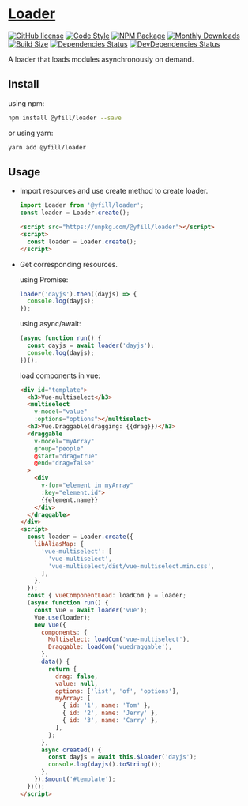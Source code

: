 # [Loader](https://yfill.cn/loader)

[![GitHub license][mit]][mit-url]
[![Code Style][code-style]][code-style-url]
[![NPM Package][npm]][npm-url]
[![Monthly Downloads][md]][md-url]
[![Build Size][build-size]][build-size-url]
[![Dependencies Status][dependencies-status]][dependencies-status-url]
[![DevDependencies Status][dev-dependencies-status]][dev-dependencies-status-url]

A loader that loads modules asynchronously on demand.

## Install

using npm:

```sh
npm install @yfill/loader --save
```

or using yarn:

```sh
yarn add @yfill/loader
```

## Usage

- Import resources and use create method to create loader.

  ```js
  import Loader from '@yfill/loader';
  const loader = Loader.create();
  ```

  ```html
  <script src="https://unpkg.com/@yfill/loader"></script>
  <script>
    const loader = Loader.create();
  </script>
  ```

- Get corresponding resources.

  using Promise:

  ```js
  loader('dayjs').then((dayjs) => {
    console.log(dayjs);
  });
  ```

  using async/await:

  ```js
  (async function run() {
    const dayjs = await loader('dayjs');
    console.log(dayjs);
  })();
  ```

  load components in vue:

  ```html
  <div id="template">
    <h3>Vue-multiselect</h3>
    <multiselect 
      v-model="value" 
      :options="options"></multiselect>
    <h3>Vue.Draggable(dragging: {{drag}})</h3>
    <draggable
      v-model="myArray"
      group="people"
      @start="drag=true"
      @end="drag=false"
    >
      <div 
        v-for="element in myArray" 
        :key="element.id">
        {{element.name}}
      </div>
    </draggable>
  </div>
  <script>
    const loader = Loader.create({
      libAliasMap: {
        'vue-multiselect': [
          'vue-multiselect',
          'vue-multiselect/dist/vue-multiselect.min.css',
        ],
      },
    });
    const { vueComponentLoad: loadCom } = loader;
    (async function run() {
      const Vue = await loader('vue');
      Vue.use(loader);
      new Vue({
        components: {
          Multiselect: loadCom('vue-multiselect'),
          Draggable: loadCom('vuedraggable'),
        },
        data() {
          return {
            drag: false,
            value: null,
            options: ['list', 'of', 'options'],
            myArray: [
              { id: '1', name: 'Tom' },
              { id: '2', name: 'Jerry' },
              { id: '3', name: 'Carry' },
            ],
          };
        },
        async created() {
          const dayjs = await this.$loader('dayjs');
          console.log(dayjs().toString());
        },
      }).$mount('#template');
    })();
  </script>
  ```

[mit]: https://img.shields.io/badge/license-MIT-blue.svg
[mit-url]: https://github.com/Yfill/loader/blob/main/LICENSE
[code-style]: https://img.shields.io/badge/code_style-airbnb-brightgreen
[code-style-url]: https://www.npmjs.com/package/eslint-config-airbnb
[md]: https://badgen.net/npm/dm/@yfill/loader
[md-url]: https://npmcharts.com/compare/@yfill/loader?minimal=true
[npm]: https://img.shields.io/npm/v/@yfill/loader.svg
[npm-url]: https://www.npmjs.com/package/@yfill/loader
[build-size]: https://badgen.net/bundlephobia/minzip/@yfill/loader
[build-size-url]: https://bundlephobia.com/result?p=@yfill/loader
[dependencies-status]: https://david-dm.org/Yfill/loader/status.svg
[dependencies-status-url]: https://david-dm.org/Yfill/loader
[dev-dependencies-status]: https://david-dm.org/Yfill/loader/dev-status.svg
[dev-dependencies-status-url]: https://david-dm.org/Yfill/loader?type=dev
